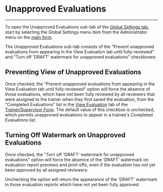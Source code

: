 # Unapproved Evaluations

***

To open the Unapproved Evaluations sub-tab of the [Global Settings tab](globset.md), start by selecting the Global Settings menu item from the Administrator menu on the [main form](7jjr.md).

The Unapproved Evaluations sub-tab consists of the "Prevent unapproved evaluations from appearing in the View Evaluation tab until fully-reviewed" and "Turn off 'DRAFT' watermark for unapproved evaluations" checkboxes:

## Preventing View of Unapproved Evaluations

Once checked, the "Prevent unapproved evaluations from appearing in the View Evaluation tab until fully-reviewed" option will force the absence of those evaluations, which have not been fully reviewed by all reviewers that were assigned to the trainer when they first saved the evaluation, from the "Completed Evaluations" list in the [View Evaluation](broken-reference) tab of the [Trainer/Supervisor Form](7d68.md).  The default value of this checkbox is unchecked, which permits unapproved evaluations to appear in a trainee's Completed Evaluations list.

## Turning Off Watermark on Unapproved Evaluations

Once checked, the "Turn off 'DRAFT' watermark for unapproved evaluations" option will force the absence of the 'DRAFT' watermark on evaluation report previews and print-offs, even if the evaluation has not yet been approved by all assigned reviewers:

Unchecking the option will return the appearance of the 'DRAFT' watermark in those evaluation reports which have not yet been fully approved:
